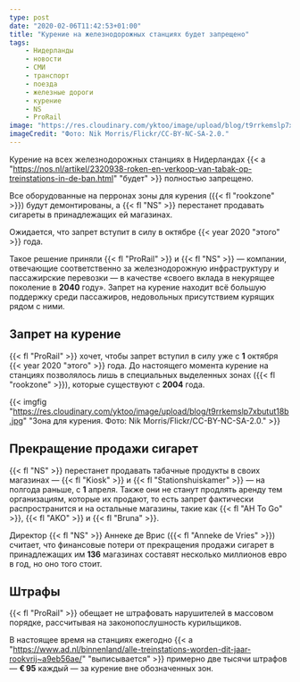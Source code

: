 ```yaml
---
type: post
date: "2020-02-06T11:42:53+01:00"
title: "Курение на железнодорожных станциях будет запрещено"
tags:
    - Нидерланды
    - новости
    - СМИ
    - транспорт
    - поезда
    - железные дороги
    - курение
    - NS
    - ProRail
image: "https://res.cloudinary.com/yktoo/image/upload/blog/t9rrkemslp7xbutut18b.jpg"
imageCredit: "Фото: Nik Morris/Flickr/CC-BY-NC-SA-2.0."
---
```


Курение на всех железнодорожных станциях в Нидерландах {{< a "https://nos.nl/artikel/2320938-roken-en-verkoop-van-tabak-op-treinstations-in-de-ban.html" "будет" >}} полностью запрещено.

Все оборудованные на перронах зоны для курения ({{< fl "rookzone" >}}) будут демонтированы, а {{< fl "NS" >}} перестанет продавать сигареты в принадлежащих ей магазинах.

Ожидается, что запрет вступит в силу в октябре {{< year 2020 "этого" >}} года.

<!--more-->

Такое решение приняли {{< fl "ProRail" >}} и {{< fl "NS" >}} — компании, отвечающие соответственно за железнодорожную инфраструктуру и пассажирские перевозки — в качестве «своего вклада в некурящее поколение в **2040** году». Запрет на курение находит всё большую поддержку среди пассажиров, недовольных присутствием курящих рядом с ними.

## Запрет на курение

{{< fl "ProRail" >}} хочет, чтобы запрет вступил в силу уже с **1** октября {{< year 2020 "этого" >}} года. До настоящего момента курение на станциях позволялось лишь в специальных выделенных зонах ({{< fl "rookzone" >}}), которые существуют с **2004** года.

{{< imgfig "https://res.cloudinary.com/yktoo/image/upload/blog/t9rrkemslp7xbutut18b.jpg" "Зона для курения. Фото: Nik Morris/Flickr/CC-BY-NC-SA-2.0." >}}

## Прекращение продажи сигарет

{{< fl "NS" >}} перестанет продавать табачные продукты в своих магазинах — {{< fl "Kiosk" >}} и {{< fl "Stationshuiskamer" >}} — на полгода раньше, с **1** апреля. Также они не станут продлять аренду тем организациям, которые их продают, то есть запрет фактически распространится и на остальные магазины, такие как {{< fl "AH To Go" >}}, {{< fl "AKO" >}} и {{< fl "Bruna" >}}.

Директор {{< fl "NS" >}} Аннеке де Врис ({{< fl "Anneke de Vries" >}}) считает, что финансовые потери от прекращения продажи сигарет в принадлежащих им **136** магазинах составят несколько миллионов евро в год, но оно того стоит.

## Штрафы

{{< fl "ProRail" >}} обещает не штрафовать нарушителей в массовом порядке, рассчитывая на законопослушность курильщиков.

В настоящее время на станциях ежегодно {{< a "https://www.ad.nl/binnenland/alle-treinstations-worden-dit-jaar-rookvrij~a9eb56ae/" "выписывается" >}} примерно две тысячи штрафов — **€ 95** каждый — за курение вне обозначенных зон.
